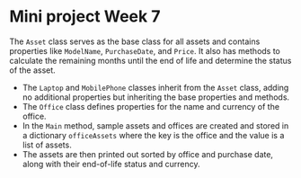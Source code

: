 # Mini project Week 7
The `Asset` class serves as the base class for all assets and contains properties like `ModelName`, `PurchaseDate`, and `Price`. It also has methods to calculate the remaining months until the end of life and determine the status of the asset.
- The `Laptop` and `MobilePhone` classes inherit from the `Asset` class, adding no additional properties but inheriting the base properties and methods.
- The `Office` class defines properties for the name and currency of the office.
- In the `Main` method, sample assets and offices are created and stored in a dictionary `officeAssets` where the key is the office and the value is a list of assets.
- The assets are then printed out sorted by office and purchase date, along with their end-of-life status and currency.
